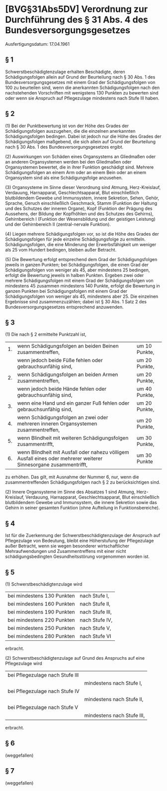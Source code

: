 # [BVG§31Abs5DV] Verordnung zur Durchführung des § 31 Abs. 4 des Bundesversorgungsgesetzes

Ausfertigungsdatum: 17.04.1961

 

## § 1

Schwerstbeschädigtenzulage erhalten Beschädigte, deren Schädigungsfolgen allein auf Grund der Beurteilung nach § 30 Abs. 1 des Bundesversorgungsgesetzes mit einem Grad der Schädigungsfolgen von 100 zu beurteilen sind, wenn die anerkannten Schädigungsfolgen nach den nachstehenden Vorschriften mit wenigstens 130 Punkten zu bewerten sind oder wenn sie Anspruch auf Pflegezulage mindestens nach Stufe III haben.


## § 2

(1) Bei der Punktbewertung ist von der Höhe des Grades der Schädigungsfolgen auszugehen, die die einzelnen anerkannten Schädigungsfolgen bedingen. Dabei ist jedoch nur die Höhe des Grades der Schädigungsfolgen maßgebend, die sich allein auf Grund der Beurteilung nach § 30 Abs. 1 des Bundesversorgungsgesetzes ergibt.

(2) Auswirkungen von Schäden eines Organsystems an Gliedmaßen oder an anderen Organsystemen werden bei den Gliedmaßen oder Organsystemen bewertet, die in ihrer Funktion geschädigt sind. Mehrere Schädigungsfolgen an einem Arm oder an einem Bein oder an einem Organsystem sind als eine Schädigungsfolge anzusehen.

(3) Organsysteme im Sinne dieser Verordnung sind Atmung, Herz-Kreislauf, Verdauung, Harnapparat, Geschlechtsapparat, Blut einschließlich blutbildendem Gewebe und Immunsystem, innere Sekretion, Sehen, Gehör, Sprache, Geruch einschließlich Geschmack, Stamm (Funktion der Haltung und des Schutzes der inneren Organe), Kopf (Funktion der Prägung des Aussehens, der Bildung der Kopfhöhlen und des Schutzes des Gehirns), Gehirnbereich I (Funktion der Wesensbildung und der geistigen Leistung) und der Gehirnbereich II (zentral-nervale Funktion).

(4) Liegen mehrere Schädigungsfolgen vor, so ist die Höhe des Grades der Schädigungsfolgen für jede einzelne Schädigungsfolge zu ermitteln. Schädigungsfolgen, die eine Minderung der Erwerbsfähigkeit um weniger als 25 vom Hundert bedingen, bleiben außer Betracht.

(5) Die Bewertung erfolgt entsprechend dem Grad der Schädigungsfolgen jeweils in ganzen Punkten; bei Schädigungsfolgen, die einen Grad der Schädigungsfolgen von weniger als 45, aber mindestens 25 bedingen, erfolgt die Bewertung jeweils in halben Punkten. Ergeben zwei oder mehrere Schädigungsfolgen mit einem Grad der Schädigungsfolgen von mindestens 45 zusammen mindestens 140 Punkte, erfolgt die Bewertung in ganzen Punkten bei Schädigungsfolgen mit einem Grad der Schädigungsfolgen von weniger als 45, mindestens aber 25. Die einzelnen Ergebnisse sind zusammenzuzählen; dabei ist § 30 Abs. 1 Satz 2 des Bundesversorgungsgesetzes entsprechend anzuwenden.


## § 3

(1) Die nach § 2 ermittelte Punktzahl ist,  

|     |                                                                                                                   |               |
|:----|:------------------------------------------------------------------------------------------------------------------|:--------------|
| 1\. | wenn Schädigungsfolgen an beiden Beinen zusammentreffen,                                                          | um 10 Punkte, |
|     | wenn jedoch beide Füße fehlen oder gebrauchsunfähig sind,                                                         | um 20 Punkte, |
| 2\. | wenn Schädigungsfolgen an beiden Armen zusammentreffen,                                                           | um 20 Punkte, |
|     | wenn jedoch beide Hände fehlen oder gebrauchsunfähig sind,                                                        | um 40 Punkte, |
| 3\. | wenn eine Hand und ein ganzer Fuß fehlen oder gebrauchsunfähig sind,                                              | um 20 Punkte, |
| 4\. | wenn Schädigungsfolgen an zwei oder mehreren inneren Organsystemen zusammentreffen,                               | um 20 Punkte, |
| 5\. | wenn Blindheit mit weiteren Schädigungsfolgen zusammentrifft,                                                     | um 30 Punkte, |
| 6\. | wenn Blindheit mit Ausfall oder nahezu völligem Ausfall eines oder mehrerer weiterer Sinnesorgane zusammentrifft, | um 30 Punkte  |

  
zu erhöhen. Das gilt, mit Ausnahme der Nummer 6, nur, wenn die zusammentreffenden Schädigungsfolgen nach § 2 zu berücksichtigen sind.

(2) Innere Organsysteme im Sinne des Absatzes 1 sind Atmung, Herz-Kreislauf, Verdauung, Harnapparat, Geschlechtsapparat, Blut einschließlich blutbildendem Gewebe und Immunsystem, die innere Sekretion sowie das Gehirn in seiner gesamten Funktion (ohne Aufteilung in Funktionsbereiche).


## § 4

Ist für die Zuerkennung der Schwerstbeschädigtenzulage der Anspruch auf Pflegezulage von Bedeutung, bleibt eine Höherstufung der Pflegezulage außer Betracht, wenn sie wegen besonderer wirtschaftlicher Mehraufwendungen und Zusammentreffens mit einer nicht schädigungsbedingten Gesundheitsstörung vorgenommen worden ist.


## § 5

(1) Schwerstbeschädigtenzulage wird  

|                            |                 |
|:---------------------------|:----------------|
| bei mindestens 130 Punkten | nach Stufe I,   |
| bei mindestens 160 Punkten | nach Stufe II,  |
| bei mindestens 190 Punkten | nach Stufe III, |
| bei mindestens 220 Punkten | nach Stufe IV,  |
| bei mindestens 250 Punkten | nach Stufe V,   |
| bei mindestens 280 Punkten | nach Stufe VI   |

  
erbracht.

(2) Schwerstbeschädigtenzulage auf Grund des Anspruchs auf eine Pflegezulage wird  

|                                 |                            |
|:--------------------------------|:---------------------------|
| bei Pflegezulage nach Stufe III |                            |
|                                 | mindestens nach Stufe I,   |
| bei Pflegezulage nach Stufe IV  |                            |
|                                 | mindestens nach Stufe II,  |
| bei Pflegezulage nach Stufe V   |                            |
|                                 | mindestens nach Stufe III, |

  
erbracht.


## § 6

(weggefallen)


## § 7

(weggefallen)
